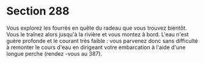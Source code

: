 # Section 288

Vous explorez les fourrés en quête du radeau que vous trouvez
bientôt. Vous le traînez alors jusqu'à la rivière et vous montez à
bord. L'eau n'est guère profonde et le courant très faible : vous
parvenez donc sans difficulté à remonter le cours d'eau en dirigeant
votre embarcation à l'aide d'une longue perche (rendez -vous au
387).